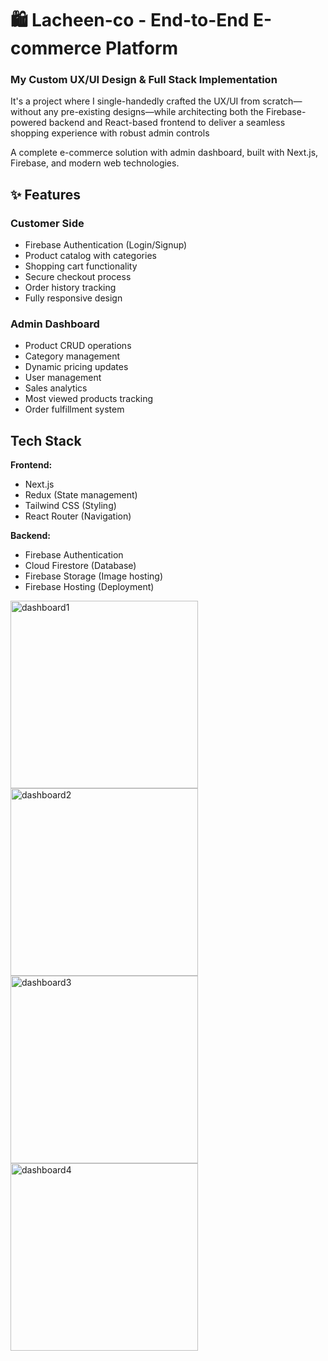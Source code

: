 # 🛍️ Lacheen-co - End-to-End E-commerce Platform
### My Custom UX/UI Design & Full Stack Implementation

It's a project where I single-handedly crafted the UX/UI from scratch—without any pre-existing designs—while architecting both the Firebase-powered backend and React-based frontend to deliver a seamless shopping experience with robust admin controls

A complete e-commerce solution with admin dashboard, built with Next.js, Firebase, and modern web technologies.

## ✨ Features

###  Customer Side
-  Firebase Authentication (Login/Signup)
-  Product catalog with categories
-  Shopping cart functionality
-  Secure checkout process
-  Order history tracking
-  Fully responsive design

###  Admin Dashboard
-  Product CRUD operations
-  Category management
-  Dynamic pricing updates
-  User management
-  Sales analytics
-  Most viewed products tracking
-  Order fulfillment system

##  Tech Stack

**Frontend:**
- Next.js
- Redux (State management)
- Tailwind CSS (Styling)
- React Router (Navigation)

**Backend:**
- Firebase Authentication
- Cloud Firestore (Database)
- Firebase Storage (Image hosting)
- Firebase Hosting (Deployment)


<img width="300" alt="dashboard1" src="https://github.com/user-attachments/assets/02d3395b-2696-4f0c-bda1-abb76293074b" />
<img width="300" alt="dashboard2" src="https://github.com/user-attachments/assets/63d15a2b-b6b7-4bcf-a856-aaf132a4b3ef" />
<img width="300" alt="dashboard3" src="https://github.com/user-attachments/assets/c449826e-c618-4780-8dad-c0f59cc5ea33" />
<img width="300" alt="dashboard4" src="https://github.com/user-attachments/assets/68f78174-e9cf-4603-943e-26a00cd8e008" />






